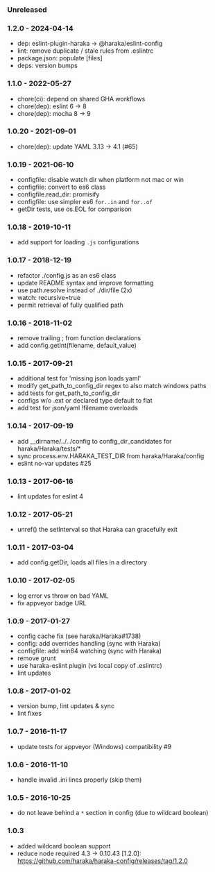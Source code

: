 
### Unreleased

### 1.2.0 - 2024-04-14


- dep: eslint-plugin-haraka -> @haraka/eslint-config
- lint: remove duplicate / stale rules from .eslintrc
- package.json: populate [files]
- deps: version bumps

### 1.1.0 - 2022-05-27

- chore(ci): depend on shared GHA workflows
- chore(dep): eslint 6 -> 8
- chore(dep): mocha 8 -> 9


### 1.0.20 - 2021-09-01

- chore(dep): update YAML 3.13 -> 4.1 (#65)


### 1.0.19 - 2021-06-10

- configfile: disable watch dir when platform not mac or win
- configfile: convert to es6 class
- configfile.read_dir: promisify
- configfile: use simpler es6 `for..in` and `for..of`
- getDir tests, use os.EOL for comparison


### 1.0.18 - 2019-10-11

- add support for loading `.js` configurations


### 1.0.17 - 2018-12-19

- refactor ./config.js as an es6 class
- update README syntax and improve formatting
- use path.resolve instead of ./dir/file (2x)
- watch: recursive=true
- permit retrieval of fully qualified path


### 1.0.16 - 2018-11-02

- remove trailing ; from function declarations
- add config.getInt(filename, default_value)


### 1.0.15 - 2017-09-21

- additional test for 'missing json loads yaml'
- modify get_path_to_config_dir regex to also match windows paths
- add tests for get_path_to_config_dir
- configs w/o .ext or declared type default to flat
- add test for json/yaml !filename overloads


### 1.0.14 - 2017-09-19

- add __dirname/../../config to config_dir_candidates for haraka/Haraka/tests/*
- sync process.env.HARAKA_TEST_DIR from haraka/Haraka/config
- eslint no-var updates #25


### 1.0.13 - 2017-06-16

- lint updates for eslint 4


### 1.0.12 - 2017-05-21

- unref() the setInterval so that Haraka can gracefully exit


### 1.0.11 - 2017-03-04

- add config.getDir, loads all files in a directory


### 1.0.10 - 2017-02-05

- log error vs throw on bad YAML
- fix appveyor badge URL


### 1.0.9 - 2017-01-27

- config cache fix (see haraka/Haraka#1738)
- config: add overrides handling (sync with Haraka)
- configfile: add win64 watching (sync with Haraka)
- remove grunt
- use haraka-eslint plugin (vs local copy of .eslintrc)
- lint updates


### 1.0.8 - 2017-01-02

- version bump, lint updates & sync
- lint fixes


### 1.0.7 - 2016-11-17

- update tests for appveyor (Windows) compatibility #9


### 1.0.6 - 2016-11-10

- handle invalid .ini lines properly (skip them)


### 1.0.5 - 2016-10-25

- do not leave behind a `*` section in config (due to wildcard boolean)


### 1.0.3

- added wildcard boolean support
- reduce node required 4.3 -> 0.10.43
[1.2.0]: https://github.com/haraka/haraka-config/releases/tag/1.2.0
